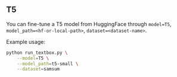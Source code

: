 ## T5

You can fine-tune a T5 model from HuggingFace through ``model=T5``, ``model_path=<hf-or-local-path>``, ``dataset=<dataset-name>``. 

Example usage:

```bash
python run_textbox.py \
    --model=T5 \
    --model_path=t5-small \
    --dataset=samsum
```
